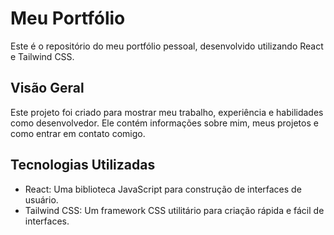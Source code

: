 # Meu Portfólio

Este é o repositório do meu portfólio pessoal, desenvolvido utilizando React e Tailwind CSS.

## Visão Geral

Este projeto foi criado para mostrar meu trabalho, experiência e habilidades como desenvolvedor. Ele contém informações sobre mim, meus projetos e como entrar em contato comigo.

## Tecnologias Utilizadas

- React: Uma biblioteca JavaScript para construção de interfaces de usuário.
- Tailwind CSS: Um framework CSS utilitário para criação rápida e fácil de interfaces.

